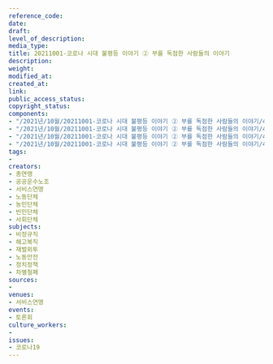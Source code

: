 ```yaml
---
reference_code: 
date: 
draft: 
level_of_description: 
media_type: 
title: 20211001-코로나 시대 불평등 이야기 ② 부를 독점한 사람들의 이야기
description: 
weight: 
modified_at: 
created_at: 
link: 
public_access_status: 
copyright_status: 
components:
- "/2021년/10월/20211001-코로나 시대 불평등 이야기 ② 부를 독점한 사람들의 이야기/404223_62418_378.jpg"
- "/2021년/10월/20211001-코로나 시대 불평등 이야기 ② 부를 독점한 사람들의 이야기/404223_62419_3831.jpg"
- "/2021년/10월/20211001-코로나 시대 불평등 이야기 ② 부를 독점한 사람들의 이야기/404223_62417_3550.jpg"
- "/2021년/10월/20211001-코로나 시대 불평등 이야기 ② 부를 독점한 사람들의 이야기/404223_62420_392.jpg"
tags:
- 
creators:
- 총연맹
- 공공운수노조
- 서비스연맹
- 노동단체
- 농민단체
- 빈민단체
- 사회단체
subjects:
- 비정규직
- 해고복직
- 재벌외투
- 노동안전
- 정치정책
- 차별철폐
sources:
- 
venues:
- 서비스연맹
events:
- 토론회
culture_workers:
- 
issues:
- 코로나19
---
```

